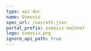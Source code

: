 ```yaml
---
type: api-doc
name: Osmosis
spec_url: /oas/eth.json
portal_prefix: osmosis-mainnet
logo: osmosis.png
ignore_api_path: true
---
```

